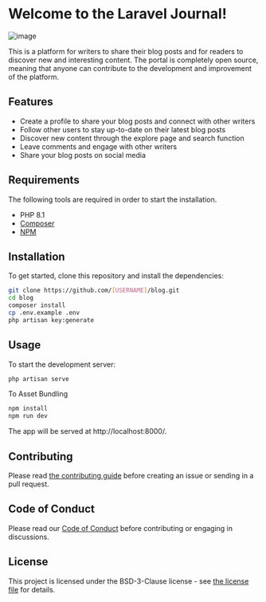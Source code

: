 # Welcome to the Laravel Journal!
![image](https://user-images.githubusercontent.com/84431594/210421046-955c4670-9da3-4af4-99e3-b4ad198ae2cc.png)

This is a platform for writers to share their blog posts and for readers to discover new and interesting content. The portal is completely open source, meaning that anyone can contribute to the development and improvement of the platform.
## Features

- Create a profile to share your blog posts and connect with other writers
- Follow other users to stay up-to-date on their latest blog posts
- Discover new content through the explore page and search function
- Leave comments and engage with other writers
- Share your blog posts on social media
## Requirements

The following tools are required in order to start the installation.

- PHP 8.1
- [Composer](https://getcomposer.org/download/)
- [NPM](https://docs.npmjs.com/downloading-and-installing-node-js-and-npm)

## Installation

To get started, clone this repository and install the dependencies:

```bash
git clone https://github.com/[USERNAME]/blog.git
cd blog
composer install
cp .env.example .env
php artisan key:generate
```

## Usage

To start the development server:

```bash
php artisan serve 
```
To Asset Bundling
```bash
npm install
npm run dev
```

The app will be served at http://localhost:8000/.
## Contributing

Please read [the contributing guide](CONTRIBUTING.md) before creating an issue or sending in a pull request.
## Code of Conduct

Please read our [Code of Conduct](CODE_OF_CONDUCT.md) before contributing or engaging in discussions.
## License

This project is licensed under the BSD-3-Clause license  - see [the license file](LICENSE.md) for details.
